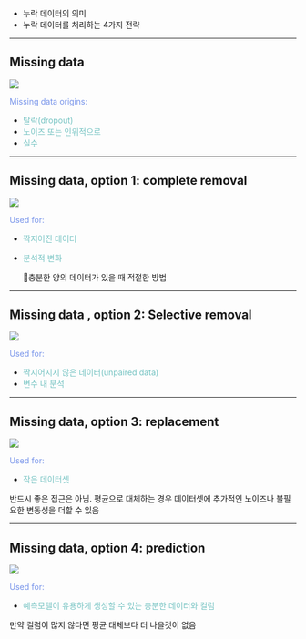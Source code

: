 - 누락 데이터의 의미
- 누락 데이터를 처리하는 4가지 전략
---
## Missing data

![](186.Pasted%20image%2020241006101557.png)

<span style="color:rgb(118, 147, 234)">Missing data origins:</span>
- <span style="color:rgb(116, 195, 194)">탈락(dropout)</span>
- <span style="color:rgb(116, 195, 194)">노이즈 또는 인위적으로</span>
- <span style="color:rgb(116, 195, 194)">실수</span>


---
## Missing data, option 1: complete removal

![](186.Pasted%20image%2020241006101825.png)

<span style="color:rgb(118, 147, 234)">Used for:</span>
- <span style="color:rgb(116, 195, 194)">짝지어진 데이터</span>
- <span style="color:rgb(116, 195, 194)">분석적 변화</span> 

	충분한 양의 데이터가 있을 때 적절한 방법

---
## Missing data , option 2: Selective removal

![](186.Pasted%20image%2020241006102235.png)

<span style="color:rgb(118, 147, 234)">Used for:</span>
- <span style="color:rgb(116, 195, 194)">짝지어지지 않은 데이터(unpaired data)</span>
- <span style="color:rgb(116, 195, 194)">변수 내 분석</span> 

---
## Missing data, option 3: replacement

![](186.Pasted%20image%2020241006102613.png)

<span style="color:rgb(118, 147, 234)">Used for:</span>
- <span style="color:rgb(116, 195, 194)">작은 데이터셋</span> 

반드시 좋은 접근은 아님. 평균으로 대체하는 경우 데이터셋에 추가적인 노이즈나 불필요한 변동성을 더할 수 있음

---
## Missing data, option 4: prediction

![](186.Pasted%20image%2020241006102908.png)

<span style="color:rgb(118, 147, 234)">Used for:</span>
- <span style="color:rgb(116, 195, 194)">예측모델이 유용하게 생성할 수 있는 충분한 데이터와 컬럼</span> 

만약 컬럼이 많지 않다면 평균 대체보다 더 나을것이 없음

